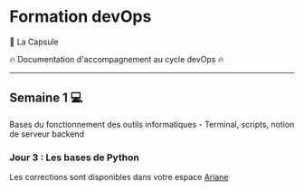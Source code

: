 # Formation devOps

:pill: La Capsule

:fire: Documentation d'accompagnement au cycle devOps :fire:

---

## Semaine 1 :computer:

Bases du fonctionnement des outils informatiques - Terminal, scripts, notion de serveur backend

### Jour 3 : Les bases de Python

Les corrections sont disponibles dans votre espace [Ariane](https://ariane.lacapsule.academy)
